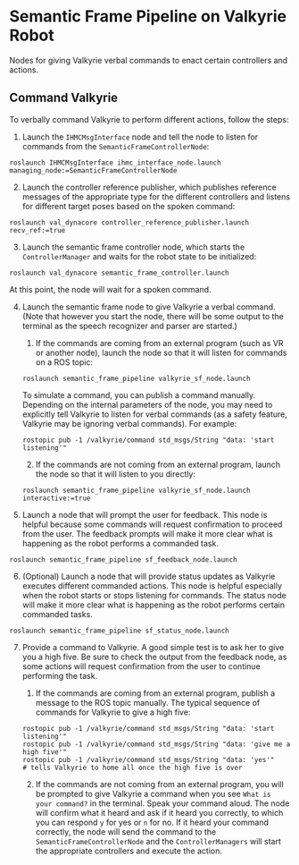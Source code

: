 # Semantic Frame Pipeline on Valkyrie Robot
Nodes for giving Valkyrie verbal commands to enact certain controllers and actions.



## Command Valkyrie
To verbally command Valkyrie to perform different actions, follow the steps:

1. Launch the `IHMCMsgInterface` node and tell the node to listen for commands from the `SemanticFrameControllerNode`:
```
roslaunch IHMCMsgInterface ihmc_interface_node.launch managing_node:=SemanticFrameControllerNode
```

2. Launch the controller reference publisher, which publishes reference messages of the appropriate type for the different controllers and listens for different target poses based on the spoken command:
```
roslaunch val_dynacore controller_reference_publisher.launch recv_ref:=true
```

3. Launch the semantic frame controller node, which starts the `ControllerManager` and waits for the robot state to be initialized:
```
roslaunch val_dynacore semantic_frame_controller.launch
```
At this point, the node will wait for a spoken command.

4. Launch the semantic frame node to give Valkyrie a verbal command.  (Note that however you start the node, there will be some output to the terminal as the speech recognizer and parser are started.)

    1. If the commands are coming from an external program (such as VR or another node), launch the node so that it will listen for commands on a ROS topic:
    ```
    roslaunch semantic_frame_pipeline valkyrie_sf_node.launch
    ```

    To simulate a command, you can publish a command manually.  Depending on the internal parameters of the node, you may need to explicitly tell Valkyrie to listen for verbal commands (as a safety feature, Valkyrie may be ignoring verbal commands).  For example:
    ```
    rostopic pub -1 /valkyrie/command std_msgs/String "data: 'start listening'"
    ```

    2. If the commands are not coming from an external program, launch the node so that it will listen to you directly:
    ```
    roslaunch semantic_frame_pipeline valkyrie_sf_node.launch interactive:=true
    ```

5. Launch a node that will prompt the user for feedback.  This node is helpful because some commands will request confirmation to proceed from the user.  The feedback prompts will make it more clear what is happening as the robot performs a commanded task.
```
roslaunch semantic_frame_pipeline sf_feedback_node.launch
```

6. (Optional) Launch a node that will provide status updates as Valkyrie executes different commanded actions.  This node is helpful especially when the robot starts or stops listening for commands.  The status node will make it more clear what is happening as the robot performs certain commanded tasks.
```
roslaunch semantic_frame_pipeline sf_status_node.launch
```

7. Provide a command to Valkyrie.  A good simple test is to ask her to give you a high five.  Be sure to check the output from the feedback node, as some actions will request confirmation from the user to continue performing the task.

    1. If the commands are coming from an external program, publish a message to the ROS topic manually.  The typical sequence of commands for Valkyrie to give a high five:
    ```
    rostopic pub -1 /valkyrie/command std_msgs/String "data: 'start listening'"
    rostopic pub -1 /valkyrie/command std_msgs/String "data: 'give me a high five'"
    rostopic pub -1 /valkyrie/command std_msgs/String "data: 'yes'"    # tells Valkyrie to home all once the high five is over
    ```

    2. If the commands are not coming from an external program, you will be prompted to give Valkyrie a command when you see `What is your command?` in the terminal.  Speak your command aloud.  The node will confirm what it heard and ask if it heard you correctly, to which you can respond `y` for yes or `n` for no.  If it heard your command correctly, the node will send the command to the `SemanticFrameControllerNode` and the `ControllerManagers` will start the appropriate controllers and execute the action.
